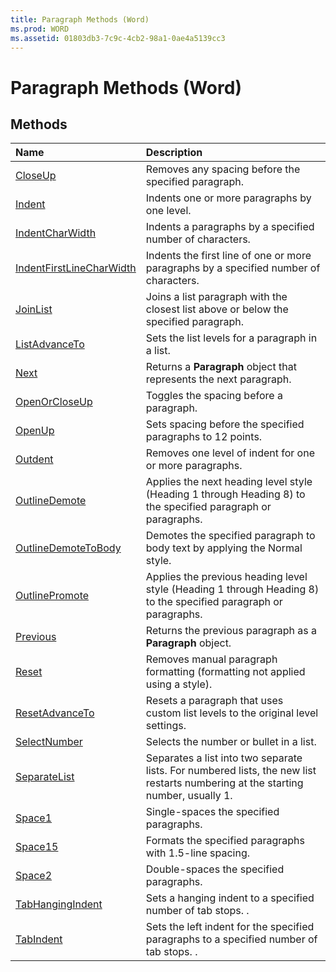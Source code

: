```yaml
---
title: Paragraph Methods (Word)
ms.prod: WORD
ms.assetid: 01803db3-7c9c-4cb2-98a1-0ae4a5139cc3
---
```



# Paragraph Methods (Word)

## Methods



|**Name**|**Description**|
|:-----|:-----|
|[CloseUp](paragraph-closeup-method-word.md)|Removes any spacing before the specified paragraph.|
|[Indent](paragraph-indent-method-word.md)|Indents one or more paragraphs by one level.|
|[IndentCharWidth](paragraph-indentcharwidth-method-word.md)|Indents a paragraphs by a specified number of characters.|
|[IndentFirstLineCharWidth](paragraph-indentfirstlinecharwidth-method-word.md)|Indents the first line of one or more paragraphs by a specified number of characters.|
|[JoinList](paragraph-joinlist-method-word.md)|Joins a list paragraph with the closest list above or below the specified paragraph.|
|[ListAdvanceTo](paragraph-listadvanceto-method-word.md)|Sets the list levels for a paragraph in a list.|
|[Next](paragraph-next-method-word.md)|Returns a  **Paragraph** object that represents the next paragraph.|
|[OpenOrCloseUp](paragraph-openorcloseup-method-word.md)|Toggles the spacing before a paragraph.|
|[OpenUp](paragraph-openup-method-word.md)|Sets spacing before the specified paragraphs to 12 points.|
|[Outdent](paragraph-outdent-method-word.md)|Removes one level of indent for one or more paragraphs.|
|[OutlineDemote](paragraph-outlinedemote-method-word.md)|Applies the next heading level style (Heading 1 through Heading 8) to the specified paragraph or paragraphs.|
|[OutlineDemoteToBody](paragraph-outlinedemotetobody-method-word.md)|Demotes the specified paragraph to body text by applying the Normal style.|
|[OutlinePromote](paragraph-outlinepromote-method-word.md)|Applies the previous heading level style (Heading 1 through Heading 8) to the specified paragraph or paragraphs.|
|[Previous](paragraph-previous-method-word.md)|Returns the previous paragraph as a  **Paragraph** object.|
|[Reset](paragraph-reset-method-word.md)|Removes manual paragraph formatting (formatting not applied using a style).|
|[ResetAdvanceTo](paragraph-resetadvanceto-method-word.md)|Resets a paragraph that uses custom list levels to the original level settings.|
|[SelectNumber](paragraph-selectnumber-method-word.md)|Selects the number or bullet in a list.|
|[SeparateList](paragraph-separatelist-method-word.md)|Separates a list into two separate lists. For numbered lists, the new list restarts numbering at the starting number, usually 1.|
|[Space1](paragraph-space1-method-word.md)|Single-spaces the specified paragraphs.|
|[Space15](paragraph-space15-method-word.md)|Formats the specified paragraphs with 1.5-line spacing.|
|[Space2](paragraph-space2-method-word.md)|Double-spaces the specified paragraphs.|
|[TabHangingIndent](paragraph-tabhangingindent-method-word.md)|Sets a hanging indent to a specified number of tab stops. .|
|[TabIndent](paragraph-tabindent-method-word.md)|Sets the left indent for the specified paragraphs to a specified number of tab stops. .|

